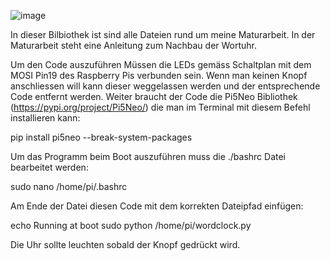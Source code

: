 ![image](https://github.com/user-attachments/assets/93928d9d-4dd7-4156-83df-67d6b758dbc0)

In dieser Bilbiothek ist sind alle Dateien rund um meine Maturarbeit. In der Maturarbeit steht eine Anleitung zum Nachbau der Wortuhr. 

Um den Code auszuführen Müssen die LEDs gemäss Schaltplan mit dem MOSI Pin19 des Raspberry Pis verbunden sein. Wenn man keinen Knopf anschliessen will kann dieser weggelassen werden und der entsprechende Code entfernt werden. Weiter braucht der Code die Pi5Neo Bibliothek (https://pypi.org/project/Pi5Neo/) die man im Terminal mit diesem Befehl installieren kann:

pip install pi5neo --break-system-packages

Um das Programm beim Boot auszuführen muss die ./bashrc Datei bearbeitet werden:

sudo nano /home/pi/.bashrc

Am Ende der Datei diesen Code mit dem korrekten Dateipfad einfügen:

echo Running at boot 
sudo python /home/pi/wordclock.py

Die Uhr sollte leuchten sobald der Knopf gedrückt wird.
